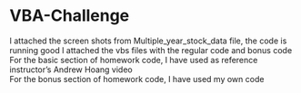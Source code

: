 # VBA-Challenge
I attached the screen shots from Multiple_year_stock_data file, the code is running good
I attached the vbs files with the regular code and bonus code
For the basic section of homework code, I have used as reference instructor’s Andrew Hoang video  
For the bonus section of homework code, I have used my own code
